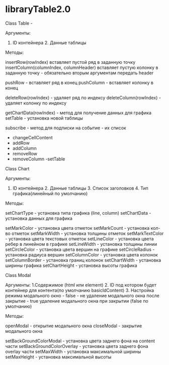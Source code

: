 # libraryTable2.0
 
Class Table - 

Аргументы:
1. ID контейнера 2. Данные таблицы

Методы:

insertRow(rowIndex) вставляет пустой ряд в заданную точку
insertColumn(columnIndex, columnHeader) вставляет пустую колонку в заданную точку - обязательно вторым аргументам передать header

pushRow -  вставляет ряд в конец
pushColumn - вставляет колонку в конец

deleteRow(rowIndex) - удаляет ряд по индексу
deleteColumn(rowIndex) - удаляет колонку по индексу

getChartData(rowIndex) - метод для получение данных для графика
setTable - установка новой таблицы

subscribe - метод для подписки на событие - их список
- changeCellContent
- addRow
- addColumn
- removeRow
- removeColumn
-setTable

Class Chart

Аргументы:
1. ID контейнера 2. Данные таблицы 3. Список заголовков 4. Тип графика(линейный по умолчанию)

Методы:

setChartType - установка типа графика (line, column)
setChartData -  установка данных для графика

setMarkColor - установка цвета отметок 
setMarkCount - установка кол-во отметок
setMarkWidth - установка толщины отметок
setMarkTextColor - установка цвета текстовых отметок
setLineColor - установка цвета ребер в линейном в графике
setLineWidth - установка толщины линии
setCircleColor - установка цвета вершин на графике
setCircleRadius - установка радиуса вершин
setColumnColor - установка цвета колонок
setColumnBorder - установка границ колонок
setChartWidth - установка ширины графика
setChartHeight - установка высоты графика

Class Modal

Аргументы:
1.Содержимое (html или element) 
2. ID под котором будет контейнер для контента(по умолчанию basicIdContent) 
3. Настройка режима модального окно - false - не удаление модального окна после закрытие - true удаление модального окна при закрытии 
(false по умолчанию)

Методы: 

openModal - открытие модального окна
closeModal - закрытие модального окна

setBackGroundColorModal - установка цвета заднего фона на content части
setBackGroundColorOverlay - установка цвета заднего фона  overlay части
setMaxWidth - установка максимальной ширины 
setMaxHeight - установка максимальной высоты